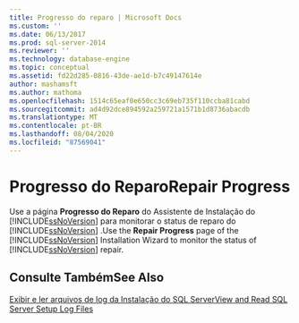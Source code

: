 ```yaml
---
title: Progresso do reparo | Microsoft Docs
ms.custom: ''
ms.date: 06/13/2017
ms.prod: sql-server-2014
ms.reviewer: ''
ms.technology: database-engine
ms.topic: conceptual
ms.assetid: fd22d285-0816-43de-ae1d-b7c49147614e
author: mashamsft
ms.author: mathoma
ms.openlocfilehash: 1514c65eaf0e650cc3c69eb735f110ccba81cabd
ms.sourcegitcommit: ad4d92dce894592a259721a1571b1d8736abacdb
ms.translationtype: MT
ms.contentlocale: pt-BR
ms.lasthandoff: 08/04/2020
ms.locfileid: "87569041"
---
```

# <a name="repair-progress"></a><span data-ttu-id="21d85-102">Progresso do Reparo</span><span class="sxs-lookup"><span data-stu-id="21d85-102">Repair Progress</span></span>
  <span data-ttu-id="21d85-103">Use a página **Progresso do Reparo** do Assistente de Instalação do [!INCLUDE[ssNoVersion](../../includes/ssnoversion-md.md)] para monitorar o status de reparo do [!INCLUDE[ssNoVersion](../../includes/ssnoversion-md.md)] .</span><span class="sxs-lookup"><span data-stu-id="21d85-103">Use the **Repair Progress** page of the [!INCLUDE[ssNoVersion](../../includes/ssnoversion-md.md)] Installation Wizard to monitor the status of [!INCLUDE[ssNoVersion](../../includes/ssnoversion-md.md)] repair.</span></span>  
  
## <a name="see-also"></a><span data-ttu-id="21d85-104">Consulte Também</span><span class="sxs-lookup"><span data-stu-id="21d85-104">See Also</span></span>  
 [<span data-ttu-id="21d85-105">Exibir e ler arquivos de log da Instalação do SQL Server</span><span class="sxs-lookup"><span data-stu-id="21d85-105">View and Read SQL Server Setup Log Files</span></span>](../../database-engine/install-windows/view-and-read-sql-server-setup-log-files.md)  
  
  
